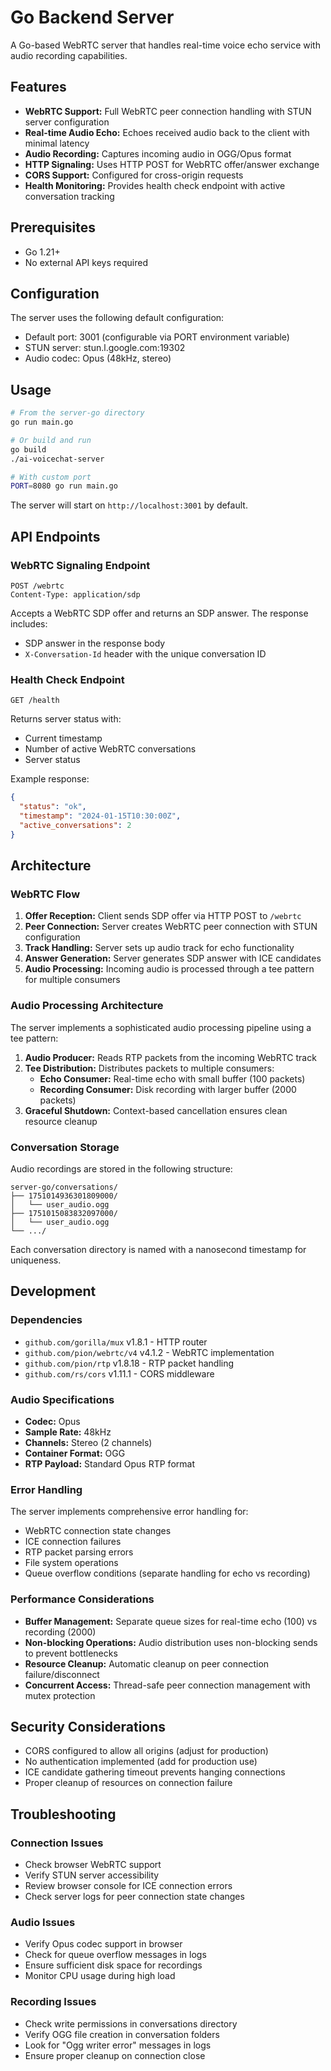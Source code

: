 # Go Backend Server

A Go-based WebRTC server that handles real-time voice echo service with audio recording capabilities.

## Features

- **WebRTC Support:** Full WebRTC peer connection handling with STUN server configuration
- **Real-time Audio Echo:** Echoes received audio back to the client with minimal latency
- **Audio Recording:** Captures incoming audio in OGG/Opus format
- **HTTP Signaling:** Uses HTTP POST for WebRTC offer/answer exchange
- **CORS Support:** Configured for cross-origin requests
- **Health Monitoring:** Provides health check endpoint with active conversation tracking

## Prerequisites

- Go 1.21+
- No external API keys required

## Configuration

The server uses the following default configuration:
- Default port: 3001 (configurable via PORT environment variable)
- STUN server: stun.l.google.com:19302
- Audio codec: Opus (48kHz, stereo)

## Usage

```bash
# From the server-go directory
go run main.go

# Or build and run
go build
./ai-voicechat-server

# With custom port
PORT=8080 go run main.go
```

The server will start on `http://localhost:3001` by default.

## API Endpoints

### WebRTC Signaling Endpoint

```
POST /webrtc
Content-Type: application/sdp
```

Accepts a WebRTC SDP offer and returns an SDP answer. The response includes:
- SDP answer in the response body
- `X-Conversation-Id` header with the unique conversation ID

### Health Check Endpoint

```
GET /health
```

Returns server status with:
- Current timestamp
- Number of active WebRTC conversations
- Server status

Example response:
```json
{
  "status": "ok",
  "timestamp": "2024-01-15T10:30:00Z",
  "active_conversations": 2
}
```

## Architecture

### WebRTC Flow

1. **Offer Reception:** Client sends SDP offer via HTTP POST to `/webrtc`
2. **Peer Connection:** Server creates WebRTC peer connection with STUN configuration
3. **Track Handling:** Server sets up audio track for echo functionality
4. **Answer Generation:** Server generates SDP answer with ICE candidates
5. **Audio Processing:** Incoming audio is processed through a tee pattern for multiple consumers

### Audio Processing Architecture

The server implements a sophisticated audio processing pipeline using a tee pattern:

1. **Audio Producer:** Reads RTP packets from the incoming WebRTC track
2. **Tee Distribution:** Distributes packets to multiple consumers:
   - **Echo Consumer:** Real-time echo with small buffer (100 packets)
   - **Recording Consumer:** Disk recording with larger buffer (2000 packets)
3. **Graceful Shutdown:** Context-based cancellation ensures clean resource cleanup

### Conversation Storage

Audio recordings are stored in the following structure:

```
server-go/conversations/
├── 1751014936301809000/
│   └── user_audio.ogg
├── 1751015083832097000/
│   └── user_audio.ogg
└── .../
```

Each conversation directory is named with a nanosecond timestamp for uniqueness.

## Development

### Dependencies

- `github.com/gorilla/mux` v1.8.1 - HTTP router
- `github.com/pion/webrtc/v4` v4.1.2 - WebRTC implementation
- `github.com/pion/rtp` v1.8.18 - RTP packet handling
- `github.com/rs/cors` v1.11.1 - CORS middleware

### Audio Specifications

- **Codec:** Opus
- **Sample Rate:** 48kHz
- **Channels:** Stereo (2 channels)
- **Container Format:** OGG
- **RTP Payload:** Standard Opus RTP format

### Error Handling

The server implements comprehensive error handling for:
- WebRTC connection state changes
- ICE connection failures
- RTP packet parsing errors
- File system operations
- Queue overflow conditions (separate handling for echo vs recording)

### Performance Considerations

- **Buffer Management:** Separate queue sizes for real-time echo (100) vs recording (2000)
- **Non-blocking Operations:** Audio distribution uses non-blocking sends to prevent bottlenecks
- **Resource Cleanup:** Automatic cleanup on peer connection failure/disconnect
- **Concurrent Access:** Thread-safe peer connection management with mutex protection

## Security Considerations

- CORS configured to allow all origins (adjust for production)
- No authentication implemented (add for production use)
- ICE candidate gathering timeout prevents hanging connections
- Proper cleanup of resources on connection failure

## Troubleshooting

### Connection Issues

- Check browser WebRTC support
- Verify STUN server accessibility
- Review browser console for ICE connection errors
- Check server logs for peer connection state changes

### Audio Issues

- Verify Opus codec support in browser
- Check for queue overflow messages in logs
- Ensure sufficient disk space for recordings
- Monitor CPU usage during high load

### Recording Issues

- Check write permissions in conversations directory
- Verify OGG file creation in conversation folders
- Look for "Ogg writer error" messages in logs
- Ensure proper cleanup on connection close